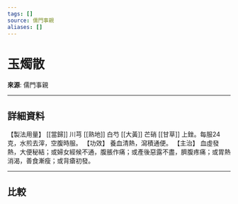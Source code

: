 ```yaml
---
tags: []
source: 儒門事親
aliases: []
---
```


# 玉燭散

**來源**: 儒門事親  

---

## 詳細資料
【製法用量】 [[當歸]] 川芎 [[熟地]] 白芍 [[大黃]] 芒硝 [[甘草]] 上銼。每服24克，水煎去滓，空腹時服。
【功效】
養血清熱，瀉積通便。
【主治】
血虛發熱，大便秘結；或婦女經候不通，腹脹作痛；或產後惡露不盡，臍腹疼痛；或胃熱消渴，善食漸瘦；或背瘡初發。

---

## 比較
